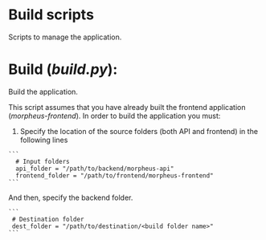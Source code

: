 **Build scripts**
==================

Scripts to manage the application.

 Build (*build.py*): 
 ===============
 
 Build the application. 
 
 This script assumes that you have already built the frontend application
 (*morpheus-frontend*). In order to build the application you must:
 
  1) Specify the location of the source folders (both API and frontend) in the following lines
 
    ```
      # Input folders
      api_folder = "/path/to/backend/morpheus-api"
      frontend_folder = "/path/to/frontend/morpheus-frontend"
    ```

   And then, specify the backend folder.

    ```
     # Destination folder
     dest_folder = "/path/to/destination/<build folder name>"
    ```
 
 

